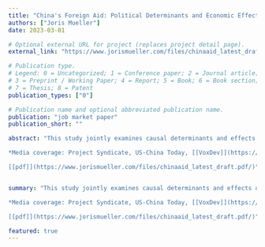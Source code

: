 ```yaml
--- 
title: "China's Foreign Aid: Political Determinants and Economic Effects"
authors: ["Joris Mueller"]
date: 2023-03-01

# Optional external URL for project (replaces project detail page).
external_link: "https://www.jorismueller.com/files/chinaaid_latest_draft.pdf"

# Publication type.
# Legend: 0 = Uncategorized; 1 = Conference paper; 2 = Journal article;
# 3 = Preprint / Working Paper; 4 = Report; 5 = Book; 6 = Book section;
# 7 = Thesis; 8 = Patent
publication_types: ["0"]

# Publication name and optional abbreviated publication name.
publication: "job market paper"
publication_short: ""

abstract: "This study jointly examines causal determinants and effects of Chinese foreign aid. Using novel micro data, I first document that the Chinese state's paramount goal of domestic political stability significantly influences its aid allocation decisions. In response to labor unrest in a Chinese prefecture, infrastructure aid contracts are allocated to state-owned firms in the prefecture, resulting in increased employment. These firms' connections with other countries mean that domestic unrest also affects the allocation of Chinese aid to recipient countries. Finally, I exploit this granular variation to develop a novel instrument for identifying the causal effects of Chinese aid on recipients. Results show large positive short-term but small long-term effects on GDP, consumption and employment. The findings highlight the importance of domestic political considerations in shaping aid allocation and the spillover effects on recipients. <br/>

*Media coverage: Project Syndicate, US-China Today, [[VoxDev]](https://voxdev.org/topic/institutions-political-economy/chinese-foreign-aid-can-self-interest-benefit-recipients)* <br/>

[[pdf]](https://www.jorismueller.com/files/chinaaid_latest_draft.pdf/)"


summary: "This study jointly examines causal determinants and effects of Chinese foreign aid. Using novel micro data, I first document that the Chinese state's paramount goal of domestic political stability significantly influences its aid allocation decisions. In response to labor unrest in a Chinese prefecture, infrastructure aid contracts are allocated to state-owned firms in the prefecture, resulting in increased employment. These firms' connections with other countries mean that domestic unrest also affects the allocation of Chinese aid to recipient countries. Finally, I exploit this granular variation to develop a novel instrument for identifying the causal effects of Chinese aid on recipients. Results show large positive short-term but small long-term effects on GDP, consumption and employment. The findings highlight the importance of domestic political considerations in shaping aid allocation and the spillover effects on recipients. <br/>

*Media coverage: Project Syndicate, US-China Today, [[VoxDev]](https://voxdev.org/topic/institutions-political-economy/chinese-foreign-aid-can-self-interest-benefit-recipients)* <br/>

[[pdf]](https://www.jorismueller.com/files/chinaaid_latest_draft.pdf/)"

featured: true
---
```


